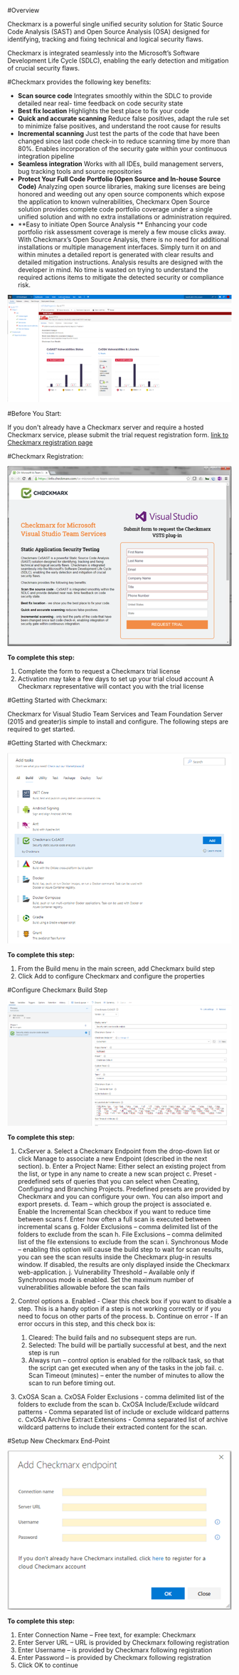 #Overview

Checkmarx is a powerful single unified security solution for Static Source Code Analysis (SAST) and Open Source Analysis (OSA) designed for identifying, tracking and fixing technical and logical security flaws.

Checkmarx is integrated seamlessly into the Microsoft’s Software Development Life Cycle (SDLC), enabling
the early detection and mitigation of crucial security flaws.



#Checkmarx provides the following key benefits:

- **Scan source code**
Integrates smoothly within the SDLC to provide detailed near real- time feedback on code security state
- **Best fix location**
Highlights the best place to fix your code
- **Quick and accurate scanning**
Reduce false positives, adapt the rule set to minimize false positives, and understand the root cause
for results
- **Incremental scanning**
Just test the parts of the code that have been changed since last code check-in to reduce scanning time by
more than 80%. Enables incorporation of the security gate within your continuous integration pipeline
- **Seamless integration**
Works with all IDEs, build management servers, bug tracking tools and source repositories
- **Protect Your Full Code Portfolio (Open Source and In-house Source Code)**
Analyzing open source libraries, making sure licenses are being honored and weeding out any open source components which expose the application to known vulnerabilities,
Checkmarx Open Source solution provides complete code portfolio coverage under a single unified solution and with no extra installations or administration required.
- **Easy to initiate Open Source Analysis **
Enhancing your code portfolio risk assessment coverage is merely a few mouse clicks away. With Checkmarx’s Open Source Analysis, there is no need for additional installations or multiple management interfaces. Simply turn it on and within minutes a detailed report is generated with clear results and detailed mitigation instructions. Analysis results are designed with the developer in mind.
No time is wasted on trying to understand the required actions items to mitigate the detected security or compliance risk.


![image](images/summaryTab.PNG)



#Before You Start:

If you don't already have a Checkmarx server and require a hosted Checkmarx service, please submit the trial request registration form.
[link to Checkmarx registration page](https://info.checkmarx.com/cx-microsoft-vs-team-services)



#Checkmarx Registration:

![image](images/sample2.png)

**To complete this step:**
1.	Complete the form to request a Checkmarx trial license
2.	Activation may take a few days to set up your trial cloud account
    A Checkmarx representative will contact you with the trial license



#Getting Started with Checkmarx:

Checkmarx for Visual Studio Team Services and Team Foundation Server (2015 and greater)is simple to install and configure.
The following steps are required to get started.



#Getting Started with Checkmarx:

![image](images/sample3.png)

**To complete this step:**
1.	From the Build menu in the main screen, add Checkmarx build step
2.	Click Add to configure Checkmarx and configure the properties



#Configure Checkmarx Build Step

![image](images/config.PNG)

**To complete this step:**

1.	CxServer
    a.	Select a Checkmarx Endpoint from the drop-down list or click Manage to associate a new Endpoint (described in the next section).
    b.	Enter a Project Name: Either select an existing project from the list, or type in any name to create a new scan project
    c.	Preset - predefined sets of queries that you can select when Creating, Configuring and Branching Projects. Predefined presets are provided by Checkmarx and you can configure your own. You can also import and export presets.
    d.	Team – which group the project is associated
    e.	Enable the Incremental Scan checkbox if you want to reduce time between scans
    f.	Enter how often a full scan is executed between incremental scans
    g.	Folder Exclusions – comma delimited list of the folders to exclude from the scan
    h.	File Exclusions – comma delimited list of the file extensions to exclude from the scan
    i.	Synchronous Mode – enabling this option will cause the build step to wait for scan results, you can see the scan results inside the Checkmarx plug-in results window. If disabled, the results are only displayed inside the Checkmarx web-application.
    j.	Vulnerability Threshold – Available only if Synchronous mode is enabled. Set the maximum number of vulnerabilities allowable before the scan fails
2.	Control options
    a.	Enabled - Clear this check box if you want to disable a step. This is a handy option if a step is not working correctly or if you need to focus on other parts of the process.
    b.	Continue on error - If an error occurs in this step, and this check box is:
      1.	Cleared: The build fails and no subsequent steps are run.
      2.	Selected: The build will be partially successful at best, and the next step is run
      3.	Always run – control option is enabled for the rollback task, so that the script can get executed when any of the tasks in the job fail.
    c.	Scan Timeout (minutes) – enter the number of minutes to allow the scan to run before timing out.

3.  CxOSA Scan
    a.  CxOSA Folder Exclusions - comma delimited list of the folders to exclude from the scan
    b.  CxOSA Include/Exclude wildcard patterns - Comma separated list of include or exclude wildcard patterns
    c.  CxOSA Archive Extract Extensions - Comma separated list of archive wildcard patterns to include their extracted content for the scan.


#Setup New Checkmarx End-Point

![image](images/sample5.png)

**To complete this step:**
1.	Enter Connection Name – Free text, for example: Checkmarx
2.	Enter Server URL – URL is provided by Checkmarx following registration
3.	Enter Username – is provided by Checkmarx following registration
4.	Enter Password – is provided by Checkmarx following registration
5.	Click OK to continue